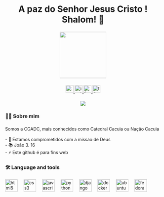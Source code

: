 
###

<h1 align="center">A paz do Senhor Jesus Cristo ! Shalom! 👋</h1>

###
<div align="center">
  <img height="150" src="https://scontent.fqnv5-1.fna.fbcdn.net/v/t39.30808-6/317620097_460918869530675_5286376641225880804_n.jpg?_nc_cat=111&ccb=1-7&_nc_sid=a2f6c7&_nc_ohc=xlUZcp5y-_AAX_Y23Ie&_nc_ht=scontent.fqnv5-1.fna&oh=00_AfA-DSXvGTLxFug6Sx_9aA42DucYNoW-Dv4DsO0kIlUWkw&oe=652B446A"  />
</div>

###

<div align="center">
  <a href="https://youtube.com/@catedralcacuia." target="_blank">
    <img src="https://img.shields.io/static/v1?message=Youtube&logo=youtube&label=&color=FF0000&logoColor=white&labelColor=&style=for-the-badge" height="25" alt="youtube logo"  />
  </a>
  <a href="https://www.instagram.com/catedralcacuia/" target="_blank">
    <img src="https://img.shields.io/static/v1?message=Instagram&logo=instagram&label=&color=800080&logoColor=white&labelColor=&style=for-the-badge" height="25" alt="instagram logo"  />
  </a>
  <a href="https://www.facebook.com/Catedral-Cacuia-CGADC-lugar-onde-Deus-habita" target="_blank">
    <img src="https://img.shields.io/static/v1?message=Facebook&logo=facebook&label=&color=1877F2&logoColor=white&labelColor=&style=for-the-badge" height="25" alt="facebook logo"  />
  </a>
    <a href="https://www.threads.net/@catedralcacuia" target="_blank">
    <img src="https://img.shields.io/static/v1?message=threads&logo=threads&label=&color=000000&logoColor=white&labelColor=&style=for-the-badge" height="25" alt="threads logo"  />
  </a>
</div>






###

<div align="center">
  <img src="https://visitor-badge.laobi.icu/badge?page_id=catedralcacuia.catedralcacuia&"  />
</div>


<h3 align="left">👩‍💻  Sobre mim</h3>

###

<p align="left">Somos a CGADC, mais conhecidos como Catedral Cacuia ou Nação Cacuia<br><br>- 🔭 Estamos comprometidos com a missao de Deus<br>- 📚 João 3. 16<br>- ⚡ Este github é para fins web</p>

###

<h3 align="left">🛠 Language and tools</h3>

###

<div align="left">
  <img src="https://cdn.jsdelivr.net/gh/devicons/devicon/icons/html5/html5-original.svg" height="40" alt="html5 logo"  />
  <img width="12" />
  <img src="https://cdn.jsdelivr.net/gh/devicons/devicon/icons/css3/css3-original.svg" height="40" alt="css3 logo"  />
  <img width="12" />
  <img src="https://cdn.jsdelivr.net/gh/devicons/devicon/icons/javascript/javascript-original.svg" height="40" alt="javascript logo"  />
  <img width="12" />
  <img src="https://cdn.jsdelivr.net/gh/devicons/devicon/icons/python/python-original.svg" height="40" alt="python logo"  />
  <img width="12" />
  <img src="https://cdn.jsdelivr.net/gh/devicons/devicon/icons/django/django-plain.svg" height="40" alt="django logo"  />
  <img width="12" />
  <img src="https://cdn.jsdelivr.net/gh/devicons/devicon/icons/docker/docker-original.svg" height="40" alt="docker logo"  />
  <img width="12" />
  <img src="https://cdn.jsdelivr.net/gh/devicons/devicon/icons/ubuntu/ubuntu-plain.svg" height="40" alt="ubuntu logo"  />
  <img width="12" />
  <img src="https://cdn.jsdelivr.net/gh/devicons/devicon/icons/fedora/fedora-original.svg" height="40" alt="fedora logo"  />
</div>


###
